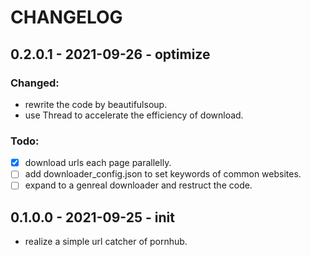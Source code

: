 # CHANGELOG

## 0.2.0.1 - 2021-09-26 - optimize

### Changed:
- rewrite the code by beautifulsoup.
- use Thread to accelerate the efficiency of download.

### Todo:
- [x] download urls each page parallelly.
- [ ] add downloader_config.json to set keywords of common websites.
- [ ] expand to a genreal downloader and restruct the code.

## 0.1.0.0 - 2021-09-25 - init
- realize a simple url catcher of pornhub.